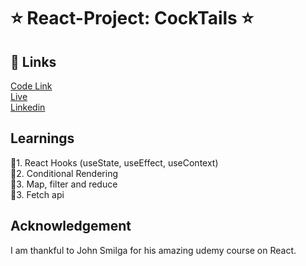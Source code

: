 # ⭐ React-Project: CockTails ⭐

## 🔗 Links

[Code Link](https://github.com/pk170970/React-Project-14-Cocktails) <br>
[Live](https://reactprojectcocktails.netlify.app/) <br>
[Linkedin](https://www.linkedin.com/in/pratyush-kesarwani-2b6601171/)


## Learnings

📌1. React Hooks (useState, useEffect, useContext) <br>
📌2. Conditional Rendering <br>
📌3. Map, filter and reduce <br>
📌3. Fetch api  <br>



## Acknowledgement

I am thankful to John Smilga for his amazing udemy course on React.
